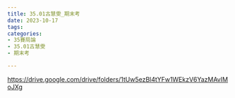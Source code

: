 ```yaml
---
title: 35.01古慧雯_期末考
date: 2023-10-17
tags: 
categories:
- 35賽局論
- 35.01古慧雯
- 期末考

---
```

https://drive.google.com/drive/folders/1tUw5ezBl4tYFw1WEkzV6YazMAvIMoJXg
